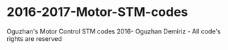 # 2016-2017-Motor-STM-codes
Oguzhan's Motor Control STM codes 
2016- Oguzhan Demiriz - All code's rights are reserved
